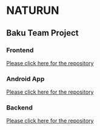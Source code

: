 # NATURUN

## Baku Team Project

### Frontend

[Please click here for the repository](https://github.com/kerimovscreations/naturun-frontend)

### Android App

[Please click here for the repository](https://github.com/kerimovscreations/naturun-android)

### Backend

[Please click here for the repository](https://github.com/kerimovscreations/naturun-backend)
